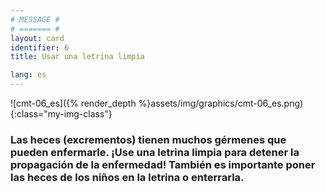 ```yaml
---
# MESSAGE #
# ======= #
layout: card
identifier: 6
title: Usar una letrina limpia

lang: es
---
```


![cmt-06_es]({% render_depth %}assets/img/graphics/cmt-06_es.png){:class="my-img-class"}

### Las heces (excrementos) tienen muchos gérmenes que pueden enfermarle. ¡Use una letrina limpia para detener la propagación de la enfermedad! También es importante poner las heces de los niños en la letrina o enterrarla.
